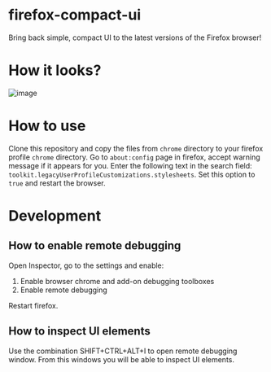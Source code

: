 # firefox-compact-ui
Bring back simple, compact UI to the latest versions of the Firefox browser!

# How it looks?

![image](https://github.com/user-attachments/assets/d4fc39c0-e243-4bb8-b4de-0f4f640be6cb)

# How to use

Clone this repository and copy the files from `chrome` directory to your firefox profile `chrome` directory.
Go to `about:config` page in firefox, accept warning message if it appears for you. Enter the following text in the search field: `toolkit.legacyUserProfileCustomizations.stylesheets`. Set this option to `true` and restart the browser.

# Development

## How to enable remote debugging
Open Inspector, go to the settings and enable:
1. Enable browser chrome and add-on debugging toolboxes
2. Enable remote debugging

Restart firefox.

## How to inspect UI elements

Use the combination SHIFT+CTRL+ALT+I to open remote debugging window. From this windows you will be able to inspect UI elements.
